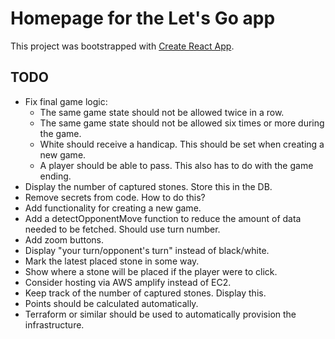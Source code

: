 # Homepage for the Let's Go app

This project was bootstrapped with [Create React App](https://github.com/facebook/create-react-app).

## TODO

- Fix final game logic:
  - The same game state should not be allowed twice in a row.
  - The same game state should not be allowed six times or more during the game.
  - White should receive a handicap. This should be set when creating a new game.
  - A player should be able to pass. This also has to do with the game ending.
- Display the number of captured stones. Store this in the DB.
- Remove secrets from code. How to do this?
- Add functionality for creating a new game.
- Add a detectOpponentMove function to reduce the amount of data needed to be fetched. Should use turn number.
- Add zoom buttons.
- Display "your turn/opponent's turn" instead of black/white.
- Mark the latest placed stone in some way.
- Show where a stone will be placed if the player were to click.
- Consider hosting via AWS amplify instead of EC2.
- Keep track of the number of captured stones. Display this.
- Points should be calculated automatically.
- Terraform or similar should be used to automatically provision the infrastructure.
